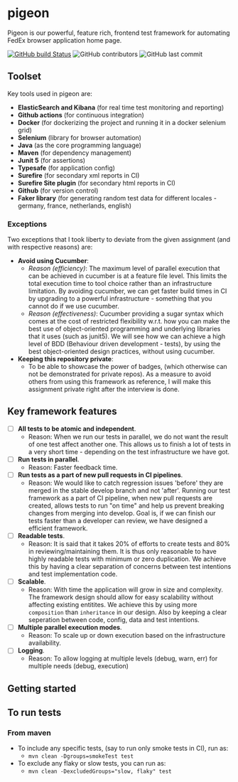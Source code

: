 # pigeon
Pigeon is our powerful, feature rich, frontend test framework for automating FedEx browser application home page.

[![GitHub build Status](https://img.shields.io/github/workflow/status/pramodkumaryadav/pigeon/Java%20CI%20with%20Maven)](https://github.com/PramodKumarYadav/pigeon/actions)
![GitHub contributors](https://img.shields.io/github/contributors/pramodkumaryadav/pigeon)
![GitHub last commit](https://img.shields.io/github/last-commit/pramodkumaryadav/pigeon)

## Toolset
Key tools used in pigeon are:
- **ElasticSearch and Kibana** (for real time test monitoring and reporting)
- **Github actions** (for continuous integration)
- **Docker** (for dockerizing the project and running it in a docker selenium grid)
- **Selenium**  (library for browser automation)
- **Java** (as the core programming language)
- **Maven** (for dependency management)
- **Junit 5** (for assertions)
- **Typesafe** (for application config)
- **Surefire** (for secondary xml reports in CI)
- **Surefire Site plugin** (for secondary html reports in CI)
- **Github** (for version control)
- **Faker library** (for generating random test data for different locales - germany, france, netherlands, english)

### Exceptions
Two exceptions that I took liberty to deviate from the given assignment (and with respective reasons) are:

- **Avoid using Cucumber**:
  - *Reason (efficiency)*: The maximum level of parallel execution that can be achieved in cucumber is at a feature file 
    level. This limits the total execution time to tool choice rather than an infrastructure limitation. By avoiding 
    cucumber, we can get faster build times in CI by upgrading to a powerful infrastructure - something that you cannot 
    do if we use cucumber.
  - *Reason (effectiveness)*: Cucumber providing a sugar syntax which comes at the cost of restricted flexibility w.r.t. 
    how you can make the best use of object-oriented programming and underlying libraries that it uses (such as junit5). 
    We will see how we can achieve a high level of BDD (Behaviour driven development - tests), by using the best 
    object-oriented design practices, without using cucumber. 
- **Keeping this repository private**:
  - To be able to showcase the power of badges, (which otherwise can not be demonstrated for private repos). 
    As a measure to avoid others from using this framework as reference, I will make this assignment private right 
    after the interview is done.

## Key framework features
- [ ] **All tests to be atomic and independent**.
    - Reason: When we run our tests in parallel, we do not want the result of one test affect another one.
      This allows us to finish a lot of tests in a very short time - depending on the test infrastructure we have got.
- [ ] **Run tests in parallel**.
    - Reason: Faster feedback time.
- [ ] **Run tests as a part of new pull requests in CI pipelines**.
    - Reason: We would like to catch regression issues 'before' they are merged in the stable develop branch and not 
      'after'. Running our test framework as a part of CI pipeline, when new pull requests are created, allows tests to 
      run "on time" and help us prevent breaking changes from merging into develop. Goal is, if we can finish our 
      tests faster than a developer can review, we have designed a efficient framework. 
- [ ] **Readable tests**.
    - Reason: It is said that it takes 20% of efforts to create tests and 80% in reviewing/maintaining them. It is thus only 
      reasonable to have highly readable tests with minimum or zero duplication. We achieve this by having a clear 
      separation of concerns between test intentions and test implementation code.
- [ ] **Scalable**. 
  - Reason: With time the application will grow in size and complexity. The framework design should allow for easy
    scalability without affecting existing entitites. We achieve this by using more `composition` than `inheritance` in 
    our design. Also by keeping a clear seperation between code, config, data and test intentions.
- [ ] **Multiple parallel execution modes**.
    - Reason: To scale up or down execution based on the infrastructure availability.
- [ ] **Logging**.
  - Reason: To allow logging at multiple levels (debug, warn, err) for multiple needs (debug, execution)

## Getting started

## To run tests

### From maven 
- To include any specific tests, (say to run only smoke tests in CI), run as:
    - `mvn clean -Dgroups=smokeTest test`
- To exclude any flaky or slow tests, you can run as: 
    - `mvn clean -DexcludedGroups="slow, flaky" test`
